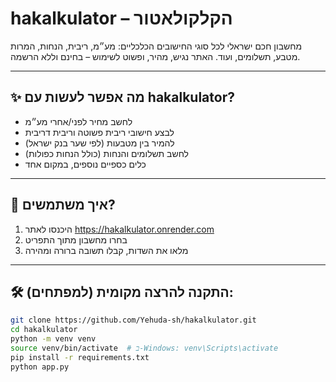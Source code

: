 # hakalkulator – הקלקולאטור

מחשבון חכם ישראלי לכל סוגי החישובים הכלכליים: מע״מ, ריבית, הנחות, המרות מטבע, תשלומים, ועוד.
האתר נגיש, מהיר, ופשוט לשימוש – בחינם וללא הרשמה.

---

## ✨ מה אפשר לעשות עם hakalkulator?
- לחשב מחיר לפני/אחרי מע״מ
- לבצע חישובי ריבית פשוטה וריבית דריבית
- להמיר בין מטבעות (לפי שער בנק ישראל)
- לחשב תשלומים והנחות (כולל הנחות כפולות)
- כלים כספיים נוספים, במקום אחד

---

## 🚀 איך משתמשים?

1. היכנסו לאתר https://hakalkulator.onrender.com
2. בחרו מחשבון מתוך התפריט
3. מלאו את השדות, קבלו תשובה ברורה ומהירה

---

## 🛠️ התקנה להרצה מקומית (למפתחים):

```bash
git clone https://github.com/Yehuda-sh/hakalkulator.git
cd hakalkulator
python -m venv venv
source venv/bin/activate  # ב-Windows: venv\Scripts\activate
pip install -r requirements.txt
python app.py
